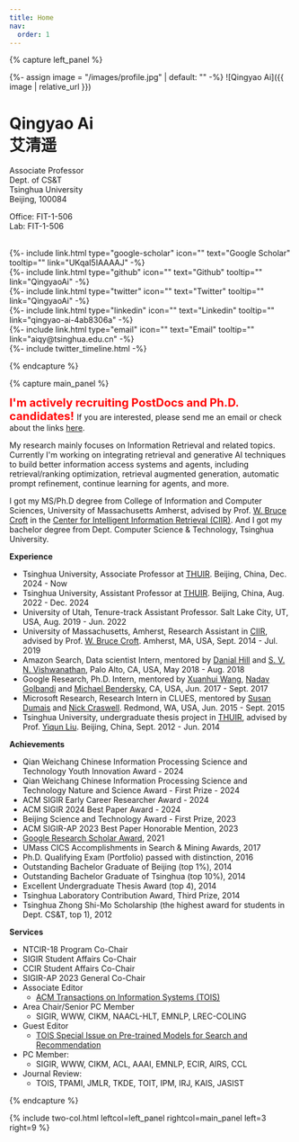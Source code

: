 ```yaml
---
title: Home
nav:
  order: 1
---
```




{% capture left_panel %}

{%- assign image = "/images/profile.jpg" | default: "" -%}
![Qingyao Ai]({{ image | relative_url }})
# Qingyao Ai<br/>艾清遥

<p class="center">


Associate Professor<br/>
Dept. of CS&T<br/>
Tsinghua University<br/>
Beijing, 100084<br/>

Office: FIT-1-506<br/>
Lab: FIT-1-506<br/>

<br/>
{%- include link.html type="google-scholar" icon="" text="Google Scholar" tooltip="" link="UKqaI5IAAAAJ" -%}<br/>
{%- include link.html type="github" icon="" text="Github" tooltip="" link="QingyaoAi" -%}<br/>
{%- include link.html type="twitter" icon="" text="Twitter" tooltip="" link="QingyaoAi" -%}<br/>
{%- include link.html type="linkedin" icon="" text="Linkedin" tooltip="" link="qingyao-ai-4ab8306a" -%}<br/>
{%- include link.html type="email" icon="" text="Email" tooltip="" link="aiqy@tsinghua.edu.cn" -%}<br/>
{%- include twitter_timeline.html -%}
</p>

{% endcapture %}

{% capture main_panel %}


<span style="color:red; font-weight:bold; font-size:20px">I'm actively recruiting PostDocs and Ph.D. candidates! </span>
If you are interested, please send me an email or check about the links [here](https://ai.thuir.cn/opportunities/).

My research mainly focuses on Information Retrieval and related topics. Currently I'm working on integrating retrieval and generative AI techniques to build better information access systems and agents, including retrieval/ranking optimization, retrieval augmented generation, automatic prompt refinement, continue learning for agents, and more. 

I got my MS/Ph.D degree from College of Information and Computer Sciences, University of Massachusetts Amherst, advised by Prof. [W. Bruce Croft](http://ciir.cs.umass.edu/croft) in the [Center for Intelligent Information Retrieval (CIIR)](http://ciir.cs.umass.edu/). And I got my bachelor degree from Dept. Computer Science & Technology, Tsinghua University. 



**Experience**
- Tsinghua University, Associate Professor at [THUIR](http://ai.thuir.cn/). Beijing, China, Dec. 2024 - Now
- Tsinghua University, Assistant Professor at [THUIR](http://ai.thuir.cn/). Beijing, China, Aug. 2022 - Dec. 2024
- University of Utah, Tenure-track Assistant Professor. Salt Lake City, UT, USA, Aug. 2019 - Jun. 2022
- University of Massachusetts, Amherst, Research Assistant in [CIIR](http://ciir.cs.umass.edu/), advised by Prof. [W. Bruce Croft](http://ciir.cs.umass.edu/croft). Amherst, MA, USA, Sept. 2014 - Jul. 2019
- Amazon Search, Data scientist Intern, mentored by [Danial Hill](http://www.danielnhill.com/) and [S. V. N. Vishwanathan](https://www.stat.purdue.edu/~vishy/main.html), Palo Alto, CA, USA, May 2018 - Aug. 2018
- Google Research, Ph.D. Intern, mentored by [Xuanhui Wang](https://research.google/people/XuanhuiWang/), [Nadav Golbandi](https://research.google/people/105605/) and [Michael Bendersky](http://bendersky.github.io/), CA, USA, Jun. 2017 - Sept. 2017
- Microsoft Research, Research Intern in CLUES, mentored by [Susan Dumais](http://susandumais.com/) and [Nick Craswell](https://www.microsoft.com/en-us/research/people/nickcr/). Redmond, WA, USA,  Jun. 2015 - Sept. 2015
- Tsinghua University, undergraduate thesis project in [THUIR](http://ai.thuir.cn/), advised by Prof. [Yiqun Liu](http://www.thuir.cn/group/~YQLiu/). Beijing, China, Sept. 2012 - Jun. 2014



**Achievements**
- Qian Weichang Chinese Information Processing Science and Technology Youth Innovation Award - 2024
- Qian Weichang Chinese Information Processing Science and Technology Nature and Science Award - First Prize - 2024
- ACM SIGIR Early Career Researcher Award - 2024
- ACM SIGIR 2024 Best Paper Award - 2024
- Beijing Science and Technology Award - First Prize, 2023
- ACM SIGIR-AP 2023 Best Paper Honorable Mention, 2023
- [Google Research Scholar Award](https://ai.googleblog.com/2021/04/announcing-2021-research-scholar.html), 2021
- UMass CICS Accomplishments in Search & Mining Awards, 2017
- Ph.D. Qualifying Exam (Portfolio) passed with distinction, 2016
- Outstanding Bachelor Graduate of Beijing (top 1%), 2014
- Outstanding Bachelor Graduate of Tsinghua (top 10%), 2014
- Excellent Undergraduate Thesis Award (top 4), 2014
- Tsinghua Laboratory Contribution Award, Third Prize, 2014
- Tsinghua Zhong Shi-Mo Scholarship (the highest award for students in Dept. CS&T, top 1), 2012



**Services**
- NTCIR-18 Program Co-Chair
- SIGIR Student Affairs Co-Chair
- CCIR Student Affairs Co-Chair
- SIGIR-AP 2023 General Co-Chair
- Associate Editor
  - [ACM Transactions on Information Systems (TOIS)](https://dl.acm.org/journal/tois/editorial-board)
- Area Chair/Senior PC Member
  - SIGIR, WWW, CIKM, NAACL-HLT, EMNLP, LREC-COLING 
- Guest Editor
  - [TOIS Special Issue on Pre-trained Models for Search and Recommendation](https://dl.acm.org/journal/tois/calls-for-papers)
- PC Member: 
  - SIGIR, WWW, CIKM, ACL, AAAI, EMNLP, ECIR, AIRS, CCL
- Journal Review: 
  - TOIS, TPAMI, JMLR, TKDE, TOIT, IPM, IRJ, KAIS, JASIST

{% endcapture %}

{% include two-col.html leftcol=left_panel rightcol=main_panel left=3 right=9 %}
